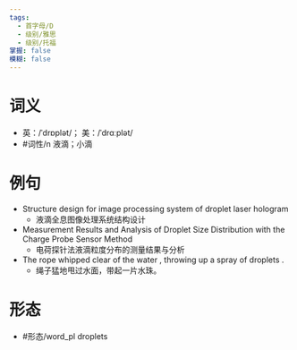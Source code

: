 ```yaml
---
tags:
  - 首字母/D
  - 级别/雅思
  - 级别/托福
掌握: false
模糊: false
---
```

# 词义
- 英：/ˈdrɒplət/； 美：/ˈdrɑːplət/
- #词性/n  液滴；小滴
# 例句
- Structure design for image processing system of droplet laser hologram
	- 液滴全息图像处理系统结构设计
- Measurement Results and Analysis of Droplet Size Distribution with the Charge Probe Sensor Method
	- 电荷探针法液滴粒度分布的测量结果与分析
- The rope whipped clear of the water , throwing up a spray of droplets .
	- 绳子猛地甩过水面，带起一片水珠。
# 形态
- #形态/word_pl droplets
